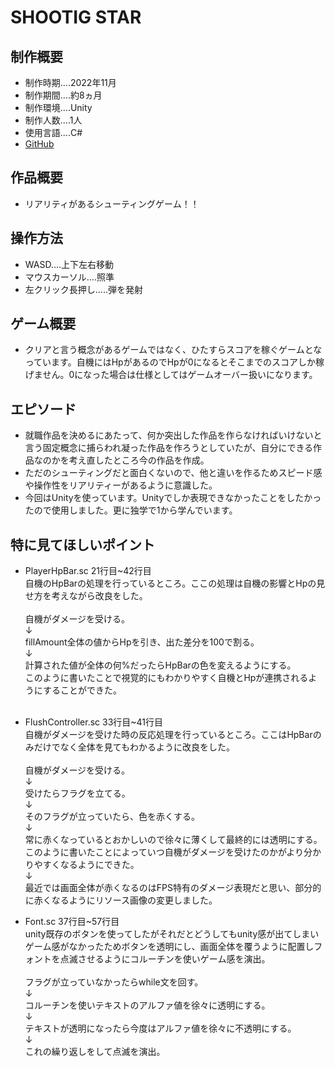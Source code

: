 # **SHOOTIG STAR**
## **制作概要**
* 制作時期....2022年11月
* 制作期間....約8ヵ月
* 制作環境....Unity
* 制作人数....1人
* 使用言語....C#
* [GitHub](https://github.com/sasano-ha/GameEngine)
## **作品概要**
* リアリティがあるシューティングゲーム！！
## **操作方法**
* WASD....上下左右移動
* マウスカーソル....照準
* 左クリック長押し.....弾を発射
## **ゲーム概要**
* クリアと言う概念があるゲームではなく、ひたすらスコアを稼ぐゲームとなっています。自機にはHpがあるのでHpが0になるとそこまでのスコアしか稼げません。0になった場合は仕様としてはゲームオーバー扱いになります。
## **エピソード**
* 就職作品を決めるにあたって、何か突出した作品を作らなければいけないと言う固定概念に捕らわれ凝った作品を作ろうとしていたが、自分にできる作品なのかを考え直したところ今の作品を作成。
* ただのシューティングだと面白くないので、他と違いを作るためスピード感や操作性をリアリティーがあるように意識した。
* 今回はUnityを使っています。Unityでしか表現できなかったことをしたかったので使用しました。更に独学で1から学んでいます。
## **特に見てほしいポイント**
* PlayerHpBar.sc  21行目~42行目<br>
  自機のHpBarの処理を行っているところ。ここの処理は自機の影響とHpの見せ方を考えながら改良をした。
  <br>
  <br>
  自機がダメージを受ける。
  <br>
  ↓
  <br>
  fillAmount全体の値からHpを引き、出た差分を100で割る。
  <br>
  ↓
  <br>
  計算された値が全体の何%だったらHpBarの色を変えるようにする。
  <br>
  このように書いたことで視覚的にもわかりやすく自機とHpが連携されるようにすることができた。
  <br>
  <br>
* FlushController.sc  33行目~41行目<br>
  自機がダメージを受けた時の反応処理を行っているところ。ここはHpBarのみだけでなく全体を見てもわかるように改良をした。
  <br>
  <br>
  自機がダメージを受ける。
  <br>
  ↓
  <br>
  受けたらフラグを立てる。
  <br>
  ↓
  <br>
  そのフラグが立っていたら、色を赤くする。
  <br>
  ↓
  <br>
  常に赤くなっているとおかしいので徐々に薄くして最終的には透明にする。
  <br>
  このように書いたことによっていつ自機がダメージを受けたのかがより分かりやすくなるようにできた。
  <br>
  ↓
  <br>
  最近では画面全体が赤くなるのはFPS特有のダメージ表現だと思い、部分的に赤くなるようにリソース画像の変更しました。

* Font.sc   37行目~57行目<br>
  unity既存のボタンを使ってしたがそれだとどうしてもunity感が出てしまいゲーム感がなかったためボタンを透明にし、画面全体を覆うように配置しフォントを点滅させるようにコルーチンを使いゲーム感を演出。
  <br>
  <br>
  フラグが立っていなかったらwhile文を回す。
  <br>
  ↓
  <br>
  コルーチンを使いテキストのアルファ値を徐々に透明にする。
  <br>
  ↓
  <br>
  テキストが透明になったら今度はアルファ値を徐々に不透明にする。
  <br>
  ↓
  <br>
  これの繰り返しをして点滅を演出。